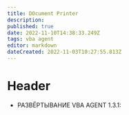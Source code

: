 ```yaml
---
title: DOcument Printer
description: 
published: true
date: 2022-11-10T14:38:33.249Z
tags: vba agent
editor: markdown
dateCreated: 2022-11-03T10:27:55.813Z
---
```


# Header
- РАЗВЁРТЫВАНИЕ VBA AGENT 1.3.1: